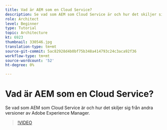 ```yaml
---
title: Vad är AEM som en Cloud Service?
description: Se vad som AEM som Cloud Service är och hur det skiljer sig från andra versioner av Adobe Experience Manager.
role: Architect
level: Beginner
type: Tutorial
topic: Architecture
kt: 6923
thumbnail: 330546.jpg
translation-type: tm+mt
source-git-commit: 5ac82928d4b0bf75b348a414793c24c3aca92f36
workflow-type: tm+mt
source-wordcount: '52'
ht-degree: 0%

---
```



# Vad är AEM som en Cloud Service?

Se vad som AEM som Cloud Service är och hur det skiljer sig från andra versioner av Adobe Experience Manager.

>[!VIDEO](https://video.tv.adobe.com/v/330546/?quality=12&learn=on)